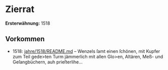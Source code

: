 # Zierrat

**Ersterwähnung:** 1518

## Vorkommen
- 1518: [jahre/1518/README.md](../jahre/1518/README.md) – Wenzels ſamt einen
ſchönen, mit Kupfer zum Teil gede>ten Turm jämmerlich
mit allen Glo>en, Altären, Meß- und Geſangbüchern, auh
prieſterlihe...
